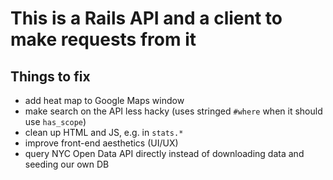 # This is a Rails API and a client to make requests from it

## Things to fix
+ add heat map to Google Maps window
+ make search on the API less hacky (uses stringed `#where` when it should use `has_scope`)
+ clean up HTML and JS, e.g. in `stats.*`
+ improve front-end aesthetics (UI/UX)
+ query NYC Open Data API directly instead of downloading data and seeding our own DB
